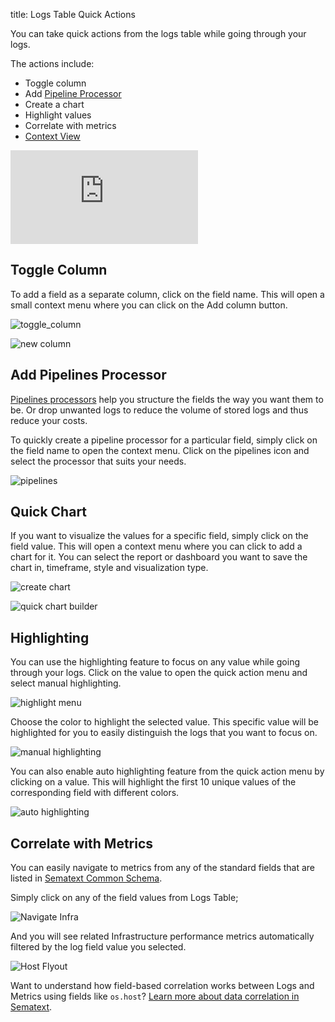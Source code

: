 title: Logs Table Quick Actions

You can take quick actions from the logs table while going through your logs.

The actions include:

  - Toggle column
  - Add [Pipeline Processor](/docs/logs/pipelines)
  - Create a chart
  - Highlight values
  - Correlate with metrics
  - [Context View](/docs/logs/context-view/)

<div class="video_container">
<iframe src="https://www.youtube.com/embed/wuPKnCr4ByE" 
frameborder="0" allow="autoplay; encrypted-media" 
allowfullscreen class="video"></iframe>
</div>


## Toggle Column

To add a field as a separate column, click on the field name. This will open a small context menu where you can click on the Add column button. 

![toggle_column](/docs/images/logs/logs-table-quick-actions_1.png)

![new column](/docs/images/logs/logs-table-quick-actions_2.png)

## Add Pipelines Processor

[Pipelines processors](/docs/logs/pipelines) help you structure the fields the way you want them to be. Or drop unwanted logs to reduce the volume of stored logs and thus reduce your costs.

To quickly create a pipeline processor for a particular field, simply click on the field name to open the context menu. Click on the pipelines icon and select the processor that suits your needs. 

![pipelines](/docs/images/logs/logs-table-quick-actions_3.png)

## Quick Chart

If you want to visualize the values for a specific field, simply click on the field value. This will open a context menu where you can click to add a chart for it.
You can select the report or dashboard you want to save the chart in, timeframe, style and visualization type.

![create chart](/docs/images/logs/logs-table-quick-actions_4.png)

![quick chart builder](/docs/images/logs/logs-table-quick-actions_5.png)

## Highlighting

You can use the highlighting feature to focus on any value while going through your logs.
Click on the value to open the quick action menu and select manual highlighting.

![highlight menu](/docs/images/logs/logs-table-quick-actions_6.png)

Choose the color to highlight the selected value. This specific value will be highlighted for you to easily distinguish the logs that you want to focus on.

![manual highlighting](/docs/images/logs/logs-table-quick-actions_7.png)

You can also enable auto highlighting feature from the quick action menu by clicking on a value. This will highlight the first 10 unique values of the corresponding field with different colors.

![auto highlighting](/docs/images/logs/logs-table-quick-actions_8.png)

## Correlate with Metrics

You can easily navigate to metrics from any of the standard fields that are listed in [Sematext Common Schema](/docs/tags/common-schema). 

Simply click on any of the field values from Logs Table;

![Navigate Infra](/docs/images/logs/logs-table-navigate-infra.png)

And you will see related Infrastructure performance metrics automatically filtered by the log field value you selected.

![Host Flyout](/docs/images/logs/host-flyout.png)

Want to understand how field-based correlation works between Logs and Metrics using fields like `os.host`? [Learn more about data correlation in Sematext](/docs/guide/data-correlation-logs-and-metrics/).
